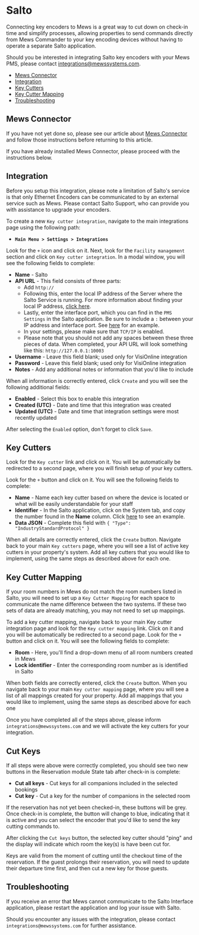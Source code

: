 # Salto

Connecting key encoders to Mews is a great way to cut down on check-in time and simplify processes, allowing properties to send commands directly from Mews Commander to your key encoding devices without having to operate a separate Salto application.

Should you be interested in integrating Salto key encoders with your Mews PMS, please contact integrations@mewssystems.com.

* [Mews Connector](salto.md#mews-connector)
* [Integration](salto.md#integration)
* [Key Cutters](salto.md#key-cutters)
* [Key Cutter Mapping](salto.md#key-cutter-mapping)
* [Troubleshooting](salto.md#troubleshooting)

## Mews Connector

If you have not yet done so, please see our article about [Mews Connector](https://mews-systems.gitbooks.io/commander-guide/content/settings/integrations/create-an-integration/facility-management/mews-connector.html) and follow those instructions before returning to this article.

If you have already installed Mews Connector, please proceed with the instructions below.

## Integration

Before you setup this integration, please note a limitation of Salto's service is that only Ethernet Encoders can be communicated to by an external service such as Mews. Please contact Salto Support, who can provide you with assistance to upgrade your encoders.

To create a new `Key cutter integration`, navigate to the main integrations page using the following path:

* **`Main Menu > Settings > Integrations`**

Look for the `+` icon and click on it. Next, look for the `Facility management` section and click on `Key cutter integration`. In a modal window, you will see the following fields to complete:

* **Name** - Salto
* **API URL** - This field consists of three parts:
  * Add `http://`
  * Following this, enter the local IP address of the Server where the Salto Service is running. For more information about finding your local IP address, [click here](https://support.microsoft.com/en-us/help/15291/windows-find-pc-ip-address). 
  * Lastly, enter the interface port, which you can find in the `PMS Settings` in the Salto application. Be sure to include a `:` between your IP address and interface port. See [here](https://raw.githubusercontent.com/MewsSystems/gitbook-guide/master/assets/Salto1.png) for an example.
  * In your settings, please make sure that `TCP/IP` is enabled. 
  * Please note that you should not add any spaces between these three pieces of data. When completed, your API URL will look something like this: `http://127.0.0.1:10003`
* **Username** - Leave this field blank; used only for VisiOnline integration
* **Password** - Leave this field blank; used only for VisiOnline integration
* **Notes** - Add any additional notes or information that you'd like to include

When all information is correctly entered, click `Create` and you will see the following additional fields:

* **Enabled** - Select this box to enable this integration
* **Created \(UTC\)** - Date and time that this integration was created
* **Updated \(UTC\)** - Date and time that integration settings were most recently updated

After selecting the `Enabled` option, don't forget to click `Save`.

## Key Cutters

Look for the `Key cutter` link and click on it. You will be automatically be redirected to a second page, where you will finish setup of your key cutters.

Look for the `+` button and click on it. You will see the following fields to complete:

* **Name** - Name each key cutter based on where the device is located or what will be easily understandable for your staff
* **Identifier** - In the Salto application, click on the System tab, and copy the number found in the **Name** column. Click [here](https://raw.githubusercontent.com/MewsSystems/gitbook-guide/master/assets/Salto2.png) to see an example. 
* **Data JSON** - Complete this field with `{ "Type": "IndustryStandardProtocol" }`

When all details are correctly entered, click the `Create` button. Navigate back to your main `Key cutters` page, where you will see a list of active key cutters in your property's system. Add all key cutters that you would like to implement, using the same steps as described above for each one.

## Key Cutter Mapping

If your room numbers in Mews do not match the room numbers listed in Salto, you will need to set up a `Key Cutter Mapping` for each space to communicate the name difference between the two systems. If these two sets of data are already matching, you may not need to set up mappings.

To add a key cutter mapping, navigate back to your main Key cutter integration page and look for the `Key cutter mapping` link. Click on it and you will be automatically be redirected to a second page. Look for the `+` button and click on it. You will see the following fields to complete:

* **Room** - Here, you'll find a drop-down menu of all room numbers created in Mews
* **Lock identifier** - Enter the corresponding room number as is identified in Salto

When both fields are correctly entered, click the `Create` button. When you navigate back to your main `Key cutter mapping` page, where you will see a list of all mappings created for your property. Add all mappings that you would like to implement, using the same steps as described above for each one

Once you have completed all of the steps above, please inform `integrations@mewssystems.com` and we will activate the key cutters for your integration.

## Cut Keys

If all steps were above were correctly completed, you should see two new buttons in the Reservation module State tab after check-in is complete:

* **Cut all keys** - Cut keys for all companions included in the selected bookings
* **Cut key** - Cut a key for the number of companions in the selected room

If the reservation has not yet been checked-in, these buttons will be grey. Once check-in is complete, the button will change to blue, indicating that it is active and you can select the encoder that you'd like to send the key cutting commands to.

After clicking the `Cut keys` button, the selected key cutter should "ping" and the display will indicate which room the key\(s\) is have been cut for.

Keys are valid from the moment of cutting until the checkout time of the reservation. If the guest prolongs their reservation, you will need to update their departure time first, and then cut a new key for those guests.

## Troubleshooting

If you receive an error that Mews cannot communicate to the Salto Interface application, please restart the application and log your issue with Salto.

Should you encounter any issues with the integration, please contact `integrations@mewssystems.com` for further assistance.

